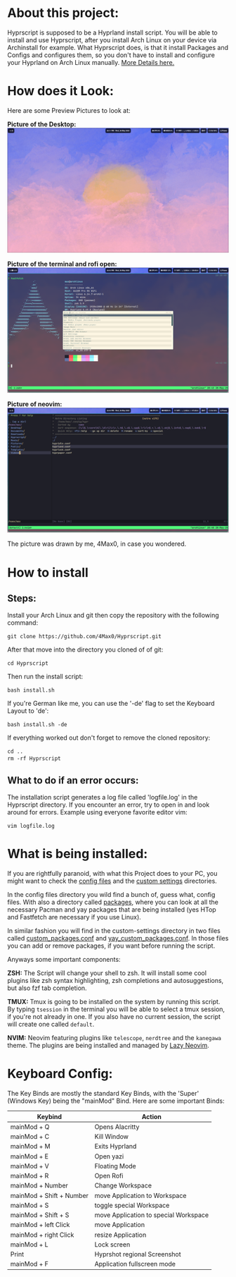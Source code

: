 # About this project:

Hyprscript is supposed to be a Hyprland install script. You will be able to install and use Hyprscript, after you install Arch Linux on your device via Archinstall for example.
What Hyprscript does, is that it install Packages and Configs and configures them, so you don't have to install and configure your Hyprland on Arch Linux manually. [More Details here.](#what-is-being-installed)

# How does it Look:

Here are some Preview Pictures to look at:

**Picture of the Desktop:**
![Picture of the Desktop](.doc/2025-05-28-201058_hyprshot.png)

**Picture of the terminal and rofi open:**
![Picture of the terminal and rofi open](.doc/2025-05-28-204303_hyprshot.png)

**Picture of neovim:**
![Picture of neovim](.doc/2025-05-28-204046_hyprshot.png)

The picture was drawn by me, 4Max0, in case you wondered.

# How to install

## Steps:
Install your Arch Linux and git then copy the repository with the following command:

```
git clone https://github.com/4Max0/Hyprscript.git
```

After that move into the directory you cloned of of git:

```
cd Hyprscript
```

Then run the install script:
```
bash install.sh
```

If you're German like me, you can use the '-de' flag to set the Keyboard Layout to 'de':

```
bash install.sh -de
```

If everything worked out don't forget to remove the cloned repository:
```
cd ..
rm -rf Hyprscript
```

## What to do if an error occurs:
The installation script generates a log file called 'logfile.log' in the Hyprscript directory. If you encounter an error, try to open in and look around for errors. Example using everyone favorite editor vim:

```
vim logfile.log
```

# What is being installed:

If you are rightfully paranoid, with what this Project does to your PC, you might want to check the [config files](config-files/) and the [custom settings](custom-settings/) directories.

In the config files directory you wild find a bunch of, guess what, config files. With also a directory called [packages](config-files/packages/), where you can look at all the necessary Pacman and yay packages that are being installed (yes HTop and Fastfetch are necessary if you use Linux).

In similar fashion you will find in the custom-settings directory in two files called [custom_packages.conf](custom-settings/custom_packages.conf) and [yay_custom_packages.conf](custom-settings/yay_custom_packages.conf). In those files you can add or remove packages, if you want before running the script.

Anyways some important components:

**ZSH:**
The Script will change your shell to zsh.
It will install some cool plugins like zsh syntax highlighting, zsh completions and autosuggestions, but also fzf tab completion. 

**TMUX:**
Tmux is going to be installed on the system by running this script.
By typing `tsession` in the terminal you will be able to select a tmux session, if you're not already in one.
If you also have no current session, the script will create one called `default`.

**NVIM:**
Neovim featuring plugins like `telescope`, `nerdtree` and the `kanegawa` theme.
The plugins are being installed and managed by [Lazy Neovim](https://github.com/folke/lazy.nvim).

# Keyboard Config:

The Key Binds are mostly the standard Key Binds, with the 'Super' (Windows Key) being the "mainMod" Bind. Here are some important Binds:

| Keybind                   | Action                                |
|---------------------------|---------------------------------------|
| mainMod + Q               | Opens Alacritty                       |
| mainMod + C               | Kill Window                           |
| mainMod + M               | Exits Hyprland                        |
| mainMod + E               | Open yazi                             |
| mainMod + V               | Floating Mode                         |
| mainMod + R               | Open Rofi                             |
| mainMod + Number          | Change Workspace                      |
| mainMod + Shift + Number  | move Application to Workspace         |
| mainMod + S               | toggle special Workspace              |
| mainMod + Shift + S       | move Application to special Workspace |
| mainMod + left Click      | move Application                      |
| mainMod + right Click     | resize Application                    |
| mainMod + L               | Lock screen                           |
| Print                     | Hyprshot regional Screenshot          |
| mainMod + F               | Application fullscreen mode           |
